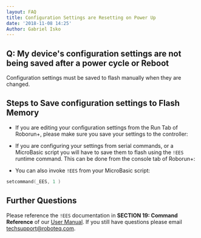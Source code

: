 ```yaml
---
layout: FAQ
title: Configuration Settings are Resetting on Power Up
date: '2018-11-08 14:25'
Author: Gabriel Isko
---
```


Q: My device's configuration settings are not being saved after a power cycle or Reboot
-------------------

Configuration settings must be saved to flash manually when they are changed.

Steps to Save configuration settings to Flash Memory
-----------

* If you are editing your configuration settings from the Run Tab of Roborun+, please make sure you save your settings to the controller:

* If you are configuring your settings from serial commands, or a MicroBasic script you will have to save them to flash using the `!EES` runtime command.  This can be done from the console tab of Roborun+:

* You can also invoke `!EES` from your MicroBasic script:

```c
setcommand(_EES, 1 )
```

Further Questions
----------

Please reference the `!EES` documentation in **SECTION 19: Command Reference** of our [User Manual]. If you still have questions please email [techsupport@roboteq.com](mailto:techsupport@roboteq.com).


<!--START FAQ Footer -->

<!-- Reference Links -->

[User Manual]:https://www.roboteq.com/index.php/docman/motor-controllers-documents-and-files/documentation/user-manual/272-roboteq-controllers-user-manual-v17/file
[MicroBasic]:https://www.roboteq.com/index.php/technology-menu/microbasic-technology
[C API]:https://www.roboteq.com/index.php/docman/motor-controllers-documents-and-files/nxtgen-downloads-1/application-programming-interface/348-roboteq-linux-winapi-manual/file
[Files Download]:https://www.roboteq.com/index.php/support/downloads



<!-- END FAQ Footer -->
